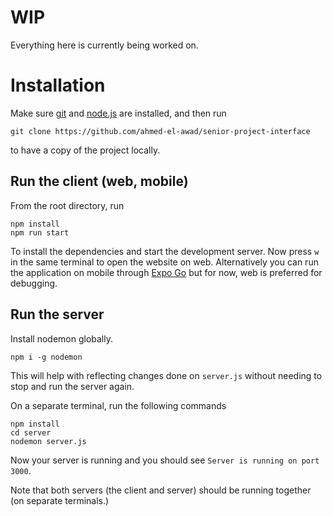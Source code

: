 # WIP

Everything here is currently being worked on.

# Installation

Make sure [git](https://git-scm.com) and [node.js](https://nodejs.org/en) are installed, and then run

```
git clone https://github.com/ahmed-el-awad/senior-project-interface
```

to have a copy of the project locally.

## Run the client (web, mobile)

From the root directory, run

```
npm install
npm run start
```

To install the dependencies and start the development server. Now press `w` in the same terminal to open the website on web.
Alternatively you can run the application on mobile through [Expo Go](https://expo.dev/go) but for now, web is preferred for debugging.

## Run the server

Install nodemon globally.

```
npm i -g nodemon
```

This will help with reflecting changes done on `server.js` without needing to stop and run the server again.

On a separate terminal, run the following commands

```
npm install
cd server
nodemon server.js
```

Now your server is running and you should see `Server is running on port 3000`.

Note that both servers (the client and server) should be running together (on separate terminals.)
